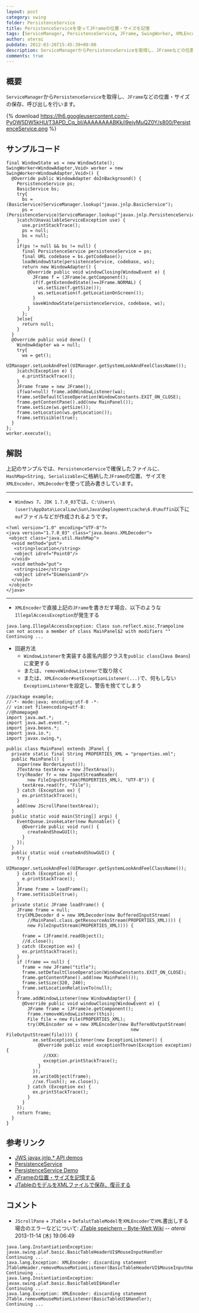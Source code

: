```yaml
---
layout: post
category: swing
folder: PersistenceService
title: PersistenceServiceを使ってJFrameの位置・サイズを記憶
tags: [ServiceManager, PersistenceService, JFrame, SwingWorker, XMLEncoder, XMLDecoder]
author: aterai
pubdate: 2012-03-26T15:45:39+09:00
description: ServiceManagerからPersistenceServiceを取得し、JFrameなどの位置・サイズの保存、呼び出しを行います。
comments: true
---
```

## 概要
`ServiceManager`から`PersistenceService`を取得し、`JFrame`などの位置・サイズの保存、呼び出しを行います。

{% download https://lh6.googleusercontent.com/-PyOW5DW5kHU/T3APD_Cq_bI/AAAAAAAABKk/i9eivMuQZ0Y/s800/PersistenceService.png %}

## サンプルコード
<pre class="prettyprint"><code>final WindowState ws = new WindowState();
SwingWorker&lt;WindowAdapter,Void&gt; worker = new SwingWorker&lt;WindowAdapter,Void&gt;() {
  @Override public WindowAdapter doInBackground() {
    PersistenceService ps;
    BasicService bs;
    try{
      bs = (BasicService)ServiceManager.lookup("javax.jnlp.BasicService");
      ps = (PersistenceService)ServiceManager.lookup("javax.jnlp.PersistenceService");
    }catch(UnavailableServiceException use) {
      use.printStackTrace();
      ps = null;
      bs = null;
    }
    if(ps != null &amp;&amp; bs != null) {
      final PersistenceService persistenceService = ps;
      final URL codebase = bs.getCodeBase();
      loadWindowState(persistenceService, codebase, ws);
      return new WindowAdapter() {
        @Override public void windowClosing(WindowEvent e) {
          JFrame f = (JFrame)e.getComponent();
          if(f.getExtendedState()==JFrame.NORMAL) {
            ws.setSize(f.getSize());
            ws.setLocation(f.getLocationOnScreen());
          }
          saveWindowState(persistenceService, codebase, ws);
        }
      };
    }else{
      return null;
    }
  }
  @Override public void done() {
    WindowAdapter wa = null;
    try{
      wa = get();
      UIManager.setLookAndFeel(UIManager.getSystemLookAndFeelClassName());
    }catch(Exception e) {
      e.printStackTrace();
    }
    JFrame frame = new JFrame();
    if(wa!=null) frame.addWindowListener(wa);
    frame.setDefaultCloseOperation(WindowConstants.EXIT_ON_CLOSE);
    frame.getContentPane().add(new MainPanel());
    frame.setSize(ws.getSize());
    frame.setLocation(ws.getLocation());
    frame.setVisible(true);
  }
};
worker.execute();
</code></pre>

## 解説
上記のサンプルでは、`PersistenceService`で確保したファイルに、`HashMap<String, Serializable>`に格納した`JFrame`の位置、サイズを`XMLEncoder`、`XMLDecoder`を使って読み書きしています。

- - - -
- `Windows 7`、`JDK 1.7.0_03`では、`C:\Users\(user)\AppData\LocalLow\Sun\Java\Deployment\cache\6.0\muffin`以下に`muf`ファイルなどが作成されるようです。

<!-- dummy comment line for breaking list -->

<pre class="prettyprint"><code>&lt;?xml version="1.0" encoding="UTF-8"?&gt;
&lt;java version="1.7.0_03" class="java.beans.XMLDecoder"&gt;
 &lt;object class="java.util.HashMap"&gt;
  &lt;void method="put"&gt;
   &lt;string&gt;location&lt;/string&gt;
   &lt;object idref="Point0"/&gt;
  &lt;/void&gt;
  &lt;void method="put"&gt;
   &lt;string&gt;size&lt;/string&gt;
   &lt;object idref="Dimension0"/&gt;
  &lt;/void&gt;
 &lt;/object&gt;
&lt;/java&gt;
</code></pre>

- - - -
- `XMLEncoder`で直接上記の`JFrame`を書きだす場合、以下のような`IllegalAccessException`が発生する

<!-- dummy comment line for breaking list -->

	java.lang.IllegalAccessException: Class sun.reflect.misc.Trampoline can not access a member of class MainPanel$2 with modifiers ""
	Continuing ...

- 回避方法
    - `WindowListener`を実装する匿名内部クラスを`public class`(`Java Beans`)に変更する
    - または、`removeWindowListener`で取り除く
    - または、`XMLEncoder#setExceptionListener(...)`で、何もしない`ExceptionListener`を設定し、警告を捨ててしまう

<!-- dummy comment line for breaking list -->

<pre class="prettyprint"><code>//package example;
//-*- mode:java; encoding:utf-8 -*-
// vim:set fileencoding=utf-8:
//@homepage@
import java.awt.*;
import java.awt.event.*;
import java.beans.*;
import java.io.*;
import javax.swing.*;

public class MainPanel extends JPanel {
  private static final String PROPERTIES_XML = "properties.xml";
  public MainPanel() {
    super(new BorderLayout());
    JTextArea textArea = new JTextArea();
    try(Reader fr = new InputStreamReader(
        new FileInputStream(PROPERTIES_XML), "UTF-8")) {
      textArea.read(fr, "File");
    } catch (Exception ex) {
      ex.printStackTrace();
    }
    add(new JScrollPane(textArea));
  }
  public static void main(String[] args) {
    EventQueue.invokeLater(new Runnable() {
      @Override public void run() {
        createAndShowGUI();
      }
    });
  }
  public static void createAndShowGUI() {
    try {
      UIManager.setLookAndFeel(UIManager.getSystemLookAndFeelClassName());
    } catch (Exception e) {
      e.printStackTrace();
    }
    JFrame frame = loadFrame();
    frame.setVisible(true);
  }
  private static JFrame loadFrame() {
    JFrame frame = null;
    try(XMLDecoder d = new XMLDecoder(new BufferedInputStream(
        //MainPanel.class.getResourceAsStream(PROPERTIES_XML)))) {
        new FileInputStream(PROPERTIES_XML)))) {

      frame = (JFrame)d.readObject();
      //d.close();
    } catch (Exception ex) {
      ex.printStackTrace();
    }
    if (frame == null) {
      frame = new JFrame("title");
      frame.setDefaultCloseOperation(WindowConstants.EXIT_ON_CLOSE);
      frame.getContentPane().add(new MainPanel());
      frame.setSize(320, 240);
      frame.setLocationRelativeTo(null);
    }
    frame.addWindowListener(new WindowAdapter() {
      @Override public void windowClosing(WindowEvent e) {
        JFrame frame = (JFrame)e.getComponent();
        frame.removeWindowListener(this);
        File file = new File(PROPERTIES_XML);
        try(XMLEncoder xe = new XMLEncoder(new BufferedOutputStream(
                                               new FileOutputStream(file)))) {
          xe.setExceptionListener(new ExceptionListener() {
            @Override public void exceptionThrown(Exception exception) {
              //XXX:
              exception.printStackTrace();
            }
          });
          xe.writeObject(frame);
          //xe.flush(); xe.close();
        } catch (Exception ex) {
          ex.printStackTrace();
        }
      }
    });
    return frame;
  }
}
</code></pre>

## 参考リンク
- [JWS javax.jnlp.* API demos](http://pscode.org/jws/api.html)
- [PersistenceService](http://docs.oracle.com/javase/jp/6/technotes/guides/javaws/developersguide/examples.html#PersistenceService)
- [PersistenceService Demo](http://www.finnw.me.uk/persistencetest.html)
- [JFrameの位置・サイズを記憶する](http://ateraimemo.com/Swing/Preferences.html)
- [JTableのモデルをXMLファイルで保存、復元する](http://ateraimemo.com/Swing/PersistenceDelegate.html)

<!-- dummy comment line for breaking list -->

## コメント
- `JScrollPane` + `JTable` + `DefalutTableModel`を`XMLEncoder`で`XML`書出しする場合のエラーなどについて: [JTable speichern – Byte-Welt Wiki](http://wiki.byte-welt.net/wiki/JTable_speichern) -- *aterai* 2013-11-14 (木) 19:06:49

<!-- dummy comment line for breaking list -->

	java.lang.InstantiationException: javax.swing.plaf.basic.BasicTableHeaderUI$MouseInputHandler
	Continuing ...
	java.lang.Exception: XMLEncoder: discarding statement JTableHeader.removeMouseMotionListener(BasicTableHeaderUI$MouseInputHandler);
	Continuing ...
	java.lang.InstantiationException: javax.swing.plaf.basic.BasicTableUI$Handler
	Continuing ...
	java.lang.Exception: XMLEncoder: discarding statement JTable.removeMouseMotionListener(BasicTableUI$Handler);
	Continuing ...
